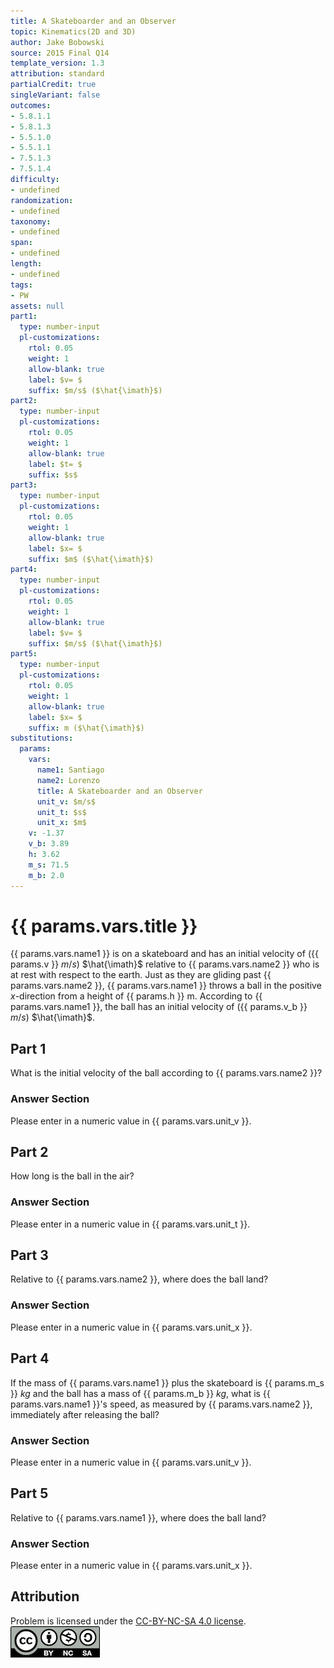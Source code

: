 ```yaml
---
title: A Skateboarder and an Observer
topic: Kinematics(2D and 3D)
author: Jake Bobowski
source: 2015 Final Q14
template_version: 1.3
attribution: standard
partialCredit: true
singleVariant: false
outcomes:
- 5.8.1.1
- 5.8.1.3
- 5.5.1.0
- 5.5.1.1
- 7.5.1.3
- 7.5.1.4
difficulty:
- undefined
randomization:
- undefined
taxonomy:
- undefined
span:
- undefined
length:
- undefined
tags:
- PW
assets: null
part1:
  type: number-input
  pl-customizations:
    rtol: 0.05
    weight: 1
    allow-blank: true
    label: $v= $
    suffix: $m/s$ ($\hat{\imath}$)
part2:
  type: number-input
  pl-customizations:
    rtol: 0.05
    weight: 1
    allow-blank: true
    label: $t= $
    suffix: $s$
part3:
  type: number-input
  pl-customizations:
    rtol: 0.05
    weight: 1
    allow-blank: true
    label: $x= $
    suffix: $m$ ($\hat{\imath}$)
part4:
  type: number-input
  pl-customizations:
    rtol: 0.05
    weight: 1
    allow-blank: true
    label: $v= $
    suffix: $m/s$ ($\hat{\imath}$)
part5:
  type: number-input
  pl-customizations:
    rtol: 0.05
    weight: 1
    allow-blank: true
    label: $x= $
    suffix: m ($\hat{\imath}$)
substitutions:
  params:
    vars:
      name1: Santiago
      name2: Lorenzo
      title: A Skateboarder and an Observer
      unit_v: $m/s$
      unit_t: $s$
      unit_x: $m$
    v: -1.37
    v_b: 3.89
    h: 3.62
    m_s: 71.5
    m_b: 2.0
---
```

# {{ params.vars.title }}
{{ params.vars.name1 }}  is  on  a  skateboard  and  has  an  initial  velocity  of  ({{ params.v }} $m/s$) $\hat{\imath}$ relative  to  {{ params.vars.name2 }}  who  is at rest with respect to the earth.  Just as they are gliding past {{ params.vars.name2 }},  {{ params.vars.name1 }} throws a ball in the positive $x$-direction from a height of {{ params.h }} m.  According to {{ params.vars.name1 }}, the ball has an initial velocity of ({{ params.v_b }} $m/s$) $\hat{\imath}$.

## Part 1

What is the initial velocity of the ball according to {{ params.vars.name2 }}?

### Answer Section

Please enter in a numeric value in {{ params.vars.unit_v }}.

## Part 2

How long is the ball in the air?

### Answer Section

Please enter in a numeric value in {{ params.vars.unit_t }}.

## Part 3

Relative to {{ params.vars.name2 }}, where does the ball land?

### Answer Section

Please enter in a numeric value in {{ params.vars.unit_x }}.

## Part 4

If the mass of {{ params.vars.name1 }} plus the skateboard is {{ params.m_s }} $kg$ and the ball has a mass of {{ params.m_b }} $kg$, what is {{ params.vars.name1 }}'s speed, as measured by {{ params.vars.name2 }}, immediately after releasing the ball?

### Answer Section

Please enter in a numeric value in {{ params.vars.unit_v }}.

## Part 5

Relative to {{ params.vars.name1 }}, where does the ball land?

### Answer Section

Please enter in a numeric value in {{ params.vars.unit_x }}.

## Attribution

Problem is licensed under the [CC-BY-NC-SA 4.0 license](https://creativecommons.org/licenses/by-nc-sa/4.0/).<br> ![The Creative Commons 4.0 license requiring attribution-BY, non-commercial-NC, and share-alike-SA license.](https://raw.githubusercontent.com/firasm/bits/master/by-nc-sa.png)